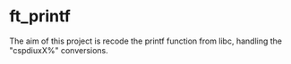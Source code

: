 # ft_printf
The aim of this project is recode the printf function from libc, handling the "cspdiuxX%" conversions.

